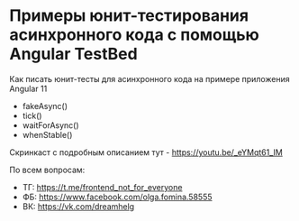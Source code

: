# Примеры юнит-тестирования асинхронного кода с помощью Angular TestBed

Как писать юнит-тесты для асинхронного кода на примере приложения Angular 11

- fakeAsync()
- tick() 
- waitForAsync()
- whenStable()

Скринкаст с подробным описанием тут - https://youtu.be/_eYMqt61_IM

По всем вопросам:

- ТГ:  https://t.me/frontend_not_for_everyone
- ФБ: https://www.facebook.com/olga.fomina.58555
- ВК: https://vk.com/dreamhelg

